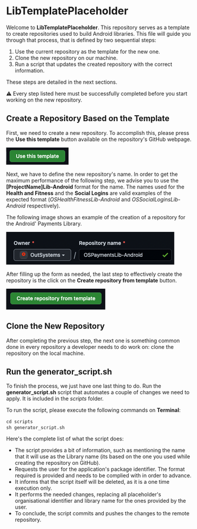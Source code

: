 # LibTemplatePlaceholder

Welcome to **LibTemplatePlaceholder**. This repository serves as a template to create repositories used to build Android libraries. This file will guide you through that process, that is defined by two sequential steps:

1. Use the current repository as the template for the new one.
2. Clone the new repository on our machine.
3. Run a script that updates the created repository with the correct information.

These steps are detailed in the next sections. 

:warning: Every step listed here must be successfully completed before you start working on the new repository.

## Create a Repository Based on the Template

First, we need to create a new repository. To accomplish this, please press the **Use this template** button available on the repository's GitHub webpage.

![Use this template button](./assets/useThisTemplateButton.png)

Next, we have to define the new repository's name. In order to get the maximum performance of the following step, we advise you to use the **[ProjectName]Lib-Android** format for the name. The names used for the **Health and Fitness** and the **Social Logins** are valid examples of the expected format (_OSHealthFitnessLib-Android_ and _OSSocialLoginsLib-Android_ respectively).

The following image shows an example of the creation of a repository for the Android' Payments Library.

![Example for payments repository name](./assets/repositoryNameExample.png)

After filling up the form as needed, the last step to effectively create the repository is the click on the **Create repository from template** button.

![Create repository from template button](./assets/createRepositoryButton.png)

## Clone the New Repository

After completing the previous step, the next one is something common done in every repository a developer needs to do work on: clone the repository on the local machine.

## Run the **generator_script.sh**

To finish the process, we just have one last thing to do. Run the **generator_script.sh** script that automates a couple of changes we need to apply. It is included in the _scripts_ folder.

To run the script, please execute the following commands on **Terminal**:

```
cd scripts
sh generator_script.sh
```

Here's the complete list of what the script does:

- The script provides a bit of information, such as mentioning the name that it will use as the Library name (its based on the one you used while creating the repository on GitHub).
- Requests the user for the application's package identifier. The format required is provided and needs to be complied with in order to advance.
- It informs that the script itself will be deleted, as it is a one time execution only.
- It performs the needed changes, replacing all placeholder's organisational identifier and library name for the ones provided by the user.
- To conclude, the script commits and pushes the changes to the remote repository.
